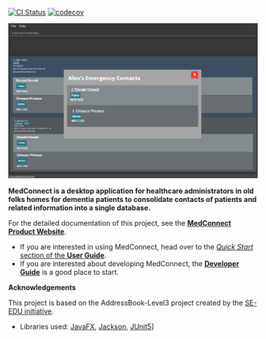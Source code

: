 [![CI Status](https://github.com/AY2425S1-CS2103T-T13-1/tp/workflows/Java%20CI/badge.svg)](https://github.com/AY2425S1-CS2103T-T13-1/tp/actions)
[![codecov](https://codecov.io/gh/AY2425S1-CS2103T-T13-1/tp/graph/badge.svg)](https://codecov.io/github/AY2425S1-CS2103T-T13-1/tp)

![Ui](docs/images/Ui.png)

**MedConnect is a desktop application for healthcare administrators in old folks homes for dementia patients to consolidate contacts of patients and related information into a single database.**

For the detailed documentation of this project, see the **[MedConnect Product Website](https://ay2425s1-cs2103t-t13-1.github.io/tp/)**.

* If you are interested in using MedConnect, head over to the [_Quick Start_ section of the **User Guide**](UserGuide.html#quick-start).
* If you are interested about developing MedConnect, the [**Developer Guide**](DeveloperGuide.html) is a good place to start.
  
**Acknowledgements**

This project is based on the AddressBook-Level3 project created by the [SE-EDU initiative](https://se-education.org).

* Libraries used: [JavaFX](https://openjfx.io/), [Jackson](https://github.com/FasterXML/jackson), [JUnit5](https://github.com/junit-team/junit5)]
